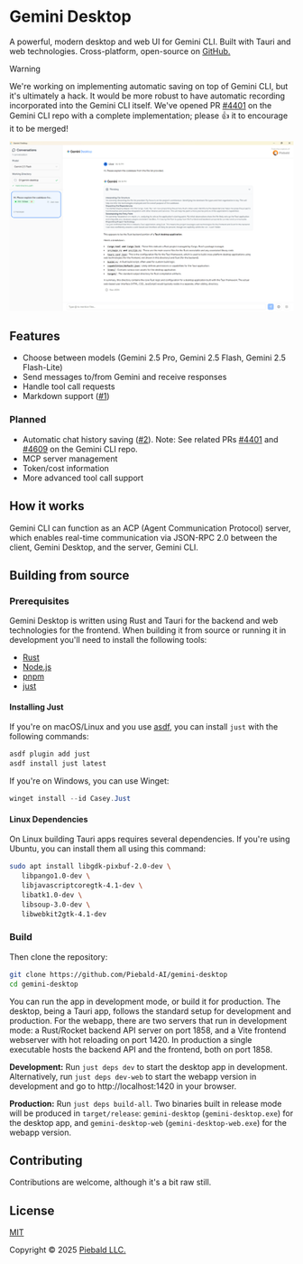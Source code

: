 # Gemini Desktop

A powerful, modern desktop and web UI for Gemini CLI.  Built with Tauri and web technologies.  Cross-platform, open-source on [GitHub.](https://github.com/Piebald-AI/gemini-desktop)

> [!WARNING]
> We're working on implementing automatic saving on top of Gemini CLI, but it's ultimately a hack.  It would be more robust to have automatic recording incorporated into the Gemini CLI itself.  We've opened PR [#4401](https://github.com/google-gemini/gemini-cli/pull/4401) on the Gemini CLI repo with a complete implementation; please :+1: it to encourage it to be merged!

![Screenshot of Gemini Desktop](./assets/screenshot.png)

## Features

- Choose between models (Gemini 2.5 Pro, Gemini 2.5 Flash, Gemini 2.5 Flash-Lite)
- Send messages to/from Gemini and receive responses
- Handle tool call requests
- Markdown support ([#1](https://github.com/Piebald-AI/gemini-desktop/issues/1))

### Planned

- Automatic chat history saving ([#2](https://github.com/Piebald-AI/gemini-desktop/issues/2)).  Note: See related PRs [#4401](https://github.com/google-gemini/gemini-cli/pull/4401) and [#4609](https://github.com/google-gemini/gemini-cli/pull/4609) on the Gemini CLI repo.
- MCP server management
- Token/cost information
- More advanced tool call support

## How it works

Gemini CLI can function as an ACP (Agent Communication Protocol) server, which enables real-time communication via JSON-RPC 2.0 between the client, Gemini Desktop, and the server, Gemini CLI.

## Building from source

### Prerequisites

Gemini Desktop is written using Rust and Tauri for the backend and web technologies for the frontend.  When building it from source or running it in development you'll need to install the following tools:

- [Rust](https://rust-lang.org)
- [Node.js](https://nodejs.org)
- [pnpm](https://pnpm.io)
- [just](https://just.systems)

#### Installing Just

If you're on macOS/Linux and you use [asdf](https://asdf-vm.com), you can install `just` with the following commands:

```bash
asdf plugin add just
asdf install just latest
```

If you're on Windows, you can use Winget:

```powershell
winget install --id Casey.Just
```

#### Linux Dependencies

On Linux building Tauri apps requires several dependencies.  If you're using Ubuntu, you can install them all using this command:

```bash
sudo apt install libgdk-pixbuf-2.0-dev \
   libpango1.0-dev \
   libjavascriptcoregtk-4.1-dev \
   libatk1.0-dev \
   libsoup-3.0-dev \
   libwebkit2gtk-4.1-dev
```

### Build

Then clone the repository:

```bash
git clone https://github.com/Piebald-AI/gemini-desktop
cd gemini-desktop
```

You can run the app in development mode, or build it for production.  The desktop, being a Tauri app, follows the standard setup for development and production.  For the webapp, there are two servers that run in development mode: a Rust/Rocket backend API server on port 1858, and a Vite frontend webserver with hot reloading on port 1420.  In production a single executable hosts the backend API and the frontend, both on port 1858.

**Development:** Run `just deps dev` to start the desktop app in development.  Alternatively, run `just deps dev-web` to start the webapp version in development and go to http://localhost:1420 in your browser.

**Production:** Run `just deps build-all`.  Two binaries built in release mode will be produced in `target/release`: `gemini-desktop` (`gemini-desktop.exe`) for the desktop app, and `gemini-desktop-web` (`gemini-desktop-web.exe`) for the webapp version.
 
## Contributing

Contributions are welcome, although it's a bit raw still.

## License

[MIT](./LICENSE)

Copyright © 2025 [Piebald LLC.](https://piebald.ai)
